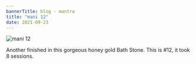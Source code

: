 ```yaml
---
bannerTitle: blog - mantra
title: "mani 12"
date: 2021-09-23
---
```


![mani 12](/images/mani/mani-12-fisheye.jpg)

Another finished in this gorgeous honey gold Bath Stone. This is #12, it took 8
sessions.

